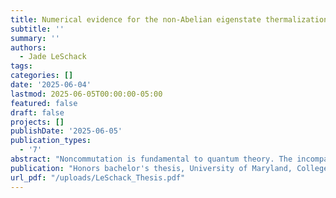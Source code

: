 ```yaml
---
title: Numerical evidence for the non-Abelian eigenstate thermalization hypothesis and a non-Abelian fluctuation-dissipation theorem
subtitle: ''
summary: ''
authors:
  - Jade LeSchack
tags:
categories: []
date: '2025-06-04'
lastmod: 2025-06-05T00:00:00-05:00
featured: false
draft: false
projects: []
publishDate: '2025-06-05'
publication_types:
  - '7'
abstract: "Noncommutation is fundamental to quantum theory. The incompatibility of observables is one crucial difference between classical and quantum mechanics. Thermodynamic laws must apply across classical and quantum systems. Historically, researchers have implicitly assumed that conserved quantities in thermodynamic systems commute with each other. When we remove this assumption, conserved quantities that fail to commute with each other in thermodynamics engender new physics. One seminal result in thermodynamics for closed quantum many-body systems is the eigenstate thermalization hypothesis (ETH), which explains how a quantum many-body system thermalizes internally. The ETH applies across many fields including atomic, molecular, and optical physics, condensed-matter physics, and high-energy physics. Murthy et al. recently showed that the ETH does not apply to systems with noncommuting conserved quantities. Murthy et al. posited a non-Abelian ETH to account for systems with noncommuting conserved quantities. We calculate numerics to support the non-Abelian ETH. We model a one-dimensional (1D) next-nearest-neighbor Heisenberg chain of 18 qubits. We represent local operators with matrices relative to an energy eigenbasis. Our numerics evidence the non-Abelian ETH’s qualitative predictions. Noh et al. also recently derived a fluctation-dissipation theorem (FDT) from the ETH. With the recently proposed non-Abelian ETH, we begin numerical calculations in support of an FDT derived from the non- Abelian ETH. We offer the first comprehensive numerical tests of the non-Abelian ETH and initial numerics for deriving an FDT for systems that follow the NAETH."
publication: "Honors bachelor's thesis, University of Maryland, College Park"
url_pdf: "/uploads/LeSchack_Thesis.pdf"
---
```

